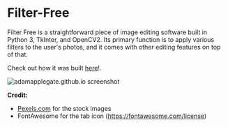# Filter-Free
Filter Free is a straightforward piece of image editing software built in Python 3, TkInter, and OpenCV2. Its primary function is to apply various filters to the user's photos, and it comes with other editing features on top of that. 


Check out how it was built [here](https://adamapplegate.github.io/projects/filter-free.html)!.

![adamapplegate.github.io screenshot](https://adamapplegate.github.io/assets/img/portfolio/filter-free/emboss_demo_v1.gif "Filter Free Demo")

**Credit:**
* [Pexels.com](https://www.pexels.com/) for the stock images
* FontAwesome for the tab icon (https://fontawesome.com/license)

